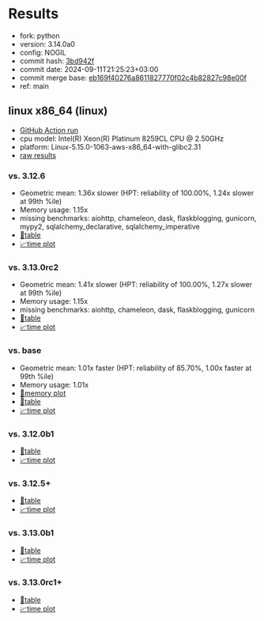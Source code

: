 # Results

- fork: python
- version: 3.14.0a0
- config: NOGIL
- commit hash: [3bd942f](https://github.com/python/cpython/commit/3bd942f)
- commit date: 2024-09-11T21:25:23+03:00
- commit merge base: [eb169f40276a8611827770f02c4b82827c98e00f](https://github.com/python/cpython/commit/eb169f40276a8611827770f02c4b82827c98e00f)
- ref: main

## linux x86_64 (linux)

- [GitHub Action run](https://github.com/facebookexperimental/free-threading-benchmarking/actions/runs/10819936093)
- cpu model: Intel(R) Xeon(R) Platinum 8259CL CPU @ 2.50GHz
- platform: Linux-5.15.0-1063-aws-x86_64-with-glibc2.31
- [raw results](bm-20240911-linux-x86_64-python-main-3.14.0a0-3bd942f.json)

### vs. 3.12.6

- Geometric mean: 1.36x slower (HPT: reliability of 100.00%, 1.24x slower at 99th %ile)
- Memory usage: 1.15x
- missing benchmarks: aiohttp, chameleon, dask, flaskblogging, gunicorn, mypy2, sqlalchemy_declarative, sqlalchemy_imperative
- [📄table](bm-20240911-linux-x86_64-python-main-3.14.0a0-3bd942f-vs-3.12.6.md)
- [📈time plot](bm-20240911-linux-x86_64-python-main-3.14.0a0-3bd942f-vs-3.12.6.svg)

### vs. 3.13.0rc2

- Geometric mean: 1.41x slower (HPT: reliability of 100.00%, 1.27x slower at 99th %ile)
- Memory usage: 1.15x
- missing benchmarks: aiohttp, chameleon, dask, flaskblogging, gunicorn
- [📄table](bm-20240911-linux-x86_64-python-main-3.14.0a0-3bd942f-vs-3.13.0rc2.md)
- [📈time plot](bm-20240911-linux-x86_64-python-main-3.14.0a0-3bd942f-vs-3.13.0rc2.svg)

### vs. base

- Geometric mean: 1.01x faster (HPT: reliability of 85.70%, 1.00x faster at 99th %ile)
- Memory usage: 1.01x
- [🧠memory plot](bm-20240911-linux-x86_64-python-main-3.14.0a0-3bd942f-vs-base-mem.svg)
- [📄table](bm-20240911-linux-x86_64-python-main-3.14.0a0-3bd942f-vs-base.md)
- [📈time plot](bm-20240911-linux-x86_64-python-main-3.14.0a0-3bd942f-vs-base.svg)

### vs. 3.12.0b1

- [📄table](bm-20240911-linux-x86_64-python-main-3.14.0a0-3bd942f-vs-3.12.0b1.md)
- [📈time plot](bm-20240911-linux-x86_64-python-main-3.14.0a0-3bd942f-vs-3.12.0b1.svg)

### vs. 3.12.5+

- [📄table](bm-20240911-linux-x86_64-python-main-3.14.0a0-3bd942f-vs-3.12.5%2B.md)
- [📈time plot](bm-20240911-linux-x86_64-python-main-3.14.0a0-3bd942f-vs-3.12.5%2B.svg)

### vs. 3.13.0b1

- [📄table](bm-20240911-linux-x86_64-python-main-3.14.0a0-3bd942f-vs-3.13.0b1.md)
- [📈time plot](bm-20240911-linux-x86_64-python-main-3.14.0a0-3bd942f-vs-3.13.0b1.svg)

### vs. 3.13.0rc1+

- [📄table](bm-20240911-linux-x86_64-python-main-3.14.0a0-3bd942f-vs-3.13.0rc1%2B.md)
- [📈time plot](bm-20240911-linux-x86_64-python-main-3.14.0a0-3bd942f-vs-3.13.0rc1%2B.svg)

